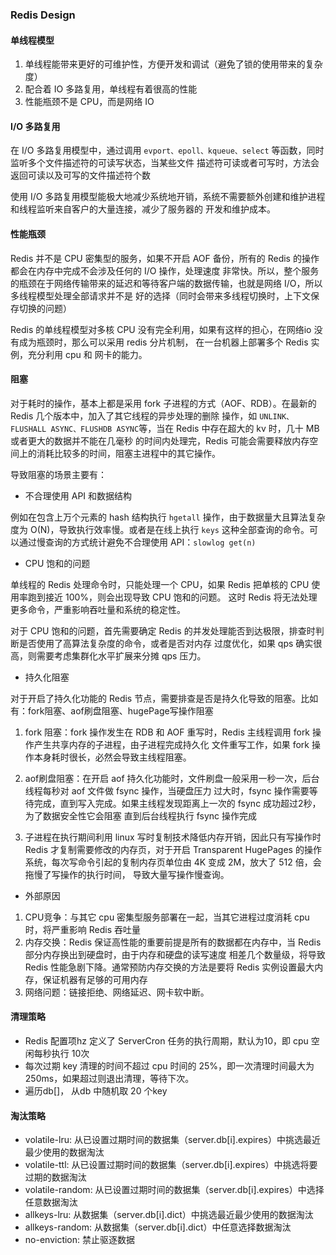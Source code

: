 
### Redis Design

#### 单线程模型

1. 单线程能带来更好的可维护性，方便开发和调试（避免了锁的使用带来的复杂度）
2. 配合着 IO 多路复用，单线程有着很高的性能
3. 性能瓶颈不是 CPU，而是网络 IO


#### I/O 多路复用 

在 I/O 多路复用模型中，通过调用 `evport、epoll、kqueue、select` 等函数，同时监听多个文件描述符的可读写状态，当某些文件
描述符可读或者可写时，方法会返回可读以及可写的文件描述符个数

使用 I/O 多路复用模型能极大地减少系统地开销，系统不需要额外创建和维护进程和线程监听来自客户的大量连接，减少了服务器的
开发和维护成本。

#### 性能瓶颈

Redis 并不是 CPU 密集型的服务，如果不开启 AOF 备份，所有的 Redis 的操作都会在内存中完成不会涉及任何的 I/O 操作，处理速度
非常快。所以，整个服务的瓶颈在于网络传输带来的延迟和等待客户端的数据传输，也就是网络 I/O，所以多线程模型处理全部请求并不是
好的选择（同时会带来多线程切换时，上下文保存切换的问题）

Redis 的单线程模型对多核 CPU 没有完全利用，如果有这样的担心，在网络io 没有成为瓶颈时，那么可以采用 redis 分片机制，
在一台机器上部署多个 Redis 实例，充分利用 cpu 和 网卡的能力。

#### 阻塞

对于耗时的操作，基本上都是采用 fork 子进程的方式（AOF、RDB）。在最新的 Redis 几个版本中，加入了其它线程的异步处理的删除
操作，如 `UNLINK、FLUSHALL ASYNC、FLUSHDB ASYNC`等，当在 Redis 中存在超大的 kv 时，几十 MB 或者更大的数据并不能在几毫秒
的时间内处理完，Redis 可能会需要释放内存空间上的消耗比较多的时间，阻塞主进程中的其它操作。

导致阻塞的场景主要有：

* 不合理使用 API 和数据结构

例如在包含上万个元素的 hash 结构执行 `hgetall` 操作，由于数据量大且算法复杂度为 O(N)，导致执行效率慢。或者是在线上执行
 `keys` 这种全部查询的命令。可以通过慢查询的方式统计避免不合理使用 API：`slowlog get(n)`
 
* CPU 饱和的问题

单线程的 Redis 处理命令时，只能处理一个 CPU，如果 Redis 把单核的 CPU 使用率跑到接近 100%，则会出现导致 CPU 饱和的问题。
这时 Redis 将无法处理更多命令，严重影响吞吐量和系统的稳定性。

对于 CPU 饱和的问题，首先需要确定 Redis 的并发处理能否到达极限，排查时判断是否使用了高算法复杂度的命令，或者是否对内存
过度优化，如果 qps 确实很高，则需要考虑集群化水平扩展来分摊 qps 压力。

* 持久化阻塞

对于开启了持久化功能的 Redis 节点，需要排查是否是持久化导致的阻塞。比如有：fork阻塞、aof刷盘阻塞、hugePage写操作阻塞

1. fork 阻塞：fork 操作发生在 RDB 和 AOF 重写时，Redis 主线程调用 fork 操作产生共享内存的子进程，由子进程完成持久化
文件重写工作，如果 fork 操作本身耗时很长，必然会导致主线程阻塞。

2. aof刷盘阻塞：在开启 aof 持久化功能时，文件刷盘一般采用一秒一次，后台线程每秒对 aof 文件做 fsync 操作，当硬盘压力
过大时，fsync 操作需要等待完成，直到写入完成。如果主线程发现距离上一次的 fsync 成功超过2秒，为了数据安全性它会阻塞
直到后台线程执行 fsync 操作完成

3. 子进程在执行期间利用 linux 写时复制技术降低内存开销，因此只有写操作时 Redis 才复制需要修改的内存页，对于开启 
Transparent HugePages 的操作系统，每次写命令引起的复制内存页单位由 4K 变成 2M，放大了 512 倍，会拖慢了写操作的执行时间，
导致大量写操作慢查询。

* 外部原因

1. CPU竞争：与其它 cpu 密集型服务部署在一起，当其它进程过度消耗 cpu时，将严重影响 Redis 吞吐量
2. 内存交换：Redis 保证高性能的重要前提是所有的数据都在内存中，当 Redis 部分内存换出到硬盘时，由于内存和硬盘的读写速度
相差几个数量级，将导致 Redis 性能急剧下降。通常预防内存交换的方法是要将 Redis 实例设置最大内存，保证机器有足够的可用内存
3. 网络问题：链接拒绝、网络延迟、网卡软中断。


#### 清理策略

* Redis 配置项hz 定义了 ServerCron 任务的执行周期，默认为10，即 cpu 空闲每秒执行 10次
* 每次过期 key 清理的时间不超过 cpu 时间的 25%，即一次清理时间最大为 250ms，如果超过则退出清理，等待下次。
* 遍历db[]， 从db 中随机取 20 个key

#### 淘汰策略

* volatile-lru: 从已设置过期时间的数据集（server.db[i].expires）中挑选最近最少使用的数据淘汰
* volatile-ttl: 从已设置过期时间的数据集（server.db[i].expires）中挑选将要过期的数据淘汰
* volatile-random: 从已设置过期时间的数据集（server.db[i].expires）中选择任意数据淘汰
* allkeys-lru: 从数据集（server.db[i].dict）中挑选最近最少使用的数据淘汰
* allkeys-random: 从数据集（server.db[i].dict）中任意选择数据淘汰
* no-enviction: 禁止驱逐数据